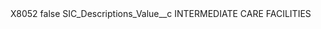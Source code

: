 <?xml version="1.0" encoding="UTF-8"?>
<CustomMetadata xmlns="http://soap.sforce.com/2006/04/metadata" xmlns:xsi="http://www.w3.org/2001/XMLSchema-instance" xmlns:xsd="http://www.w3.org/2001/XMLSchema">
    <label>X8052</label>
    <protected>false</protected>
    <values>
        <field>SIC_Descriptions_Value__c</field>
        <value xsi:type="xsd:string">INTERMEDIATE CARE FACILITIES</value>
    </values>
</CustomMetadata>
